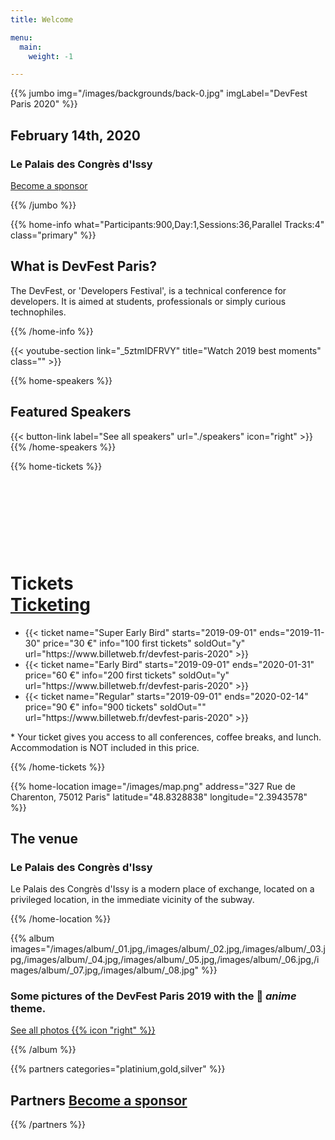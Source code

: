 ```yaml
---
title: Welcome

menu:
  main:
    weight: -1

---
```



{{% jumbo img="/images/backgrounds/back-0.jpg" imgLabel="DevFest Paris 2020" %}}

## February 14th, 2020
### Le Palais des Congrès d'Issy

<a class="btn primary btn-lg" style="margin-top: 1em;" href="https://docs.google.com/presentation/d/e/2PACX-1vRSyPr5tT4B5IuXX-s9XpYAbrQoy9Jf6awzT7y4dg2tH5bdJFfCHA3gwwBG3gYWEjWhKCxNBU8N2fDN/pub?start=false&loop=false&delayms=0" target="_blank">Become a sponsor</a>

<!--
<a class="btn primary btn-lg" href="https://conference-hall.io/public/event/ODBtjOW9rpElZKnhzuXF" target="_blank">
    <svg class="icon icon-cfp"><use xlink:href="#cfp"></use></svg>Submit a presentation
</a>
-->

{{% /jumbo %}}

{{% home-info what="Participants:900,Day:1,Sessions:36,Parallel Tracks:4" class="primary" %}}

## What is DevFest Paris?

The DevFest, or 'Developers Festival', is a technical conference for developers. 
It is aimed at students, professionals or simply curious technophiles.

{{% /home-info %}}

{{< youtube-section link="_5ztmIDFRVY" title="Watch 2019 best moments" class="" >}}

{{% home-speakers %}}
## Featured Speakers

<!--
{{< button-link label="Submit a presentation"
                url="https://conference-hall.io/public/event/ODBtjOW9rpElZKnhzuXF"
                icon="cfp" >}}
-->
                
{{< button-link label="See all speakers"
                url="./speakers"
                icon="right" >}}
{{% /home-speakers %}}

<!--
{{% home-subscribe  class="primary" %}}

## Get notified about the important conference updates

{{% /home-subscribe %}}
-->

<!-- {{< figure src="/images/backgrounds/back-0.jpg" alt="artwork devfest 2020" class="home__artwork" >}} -->

<!-- ... -->

{{% home-tickets %}}
# Tickets <a class="btn primary" href="https://www.billetweb.fr/devfest-paris-2020" target="_blank"><svg class="icon icon-cfp"><use xlink:href="#ticket"></use></svg>Ticketing</a>

<ul>
<li>{{< ticket name="Super Early Bird"
           starts="2019-09-01"
           ends="2019-11-30"
           price="30 €"
           info="100 first tickets"
           soldOut="y"
           url="https://www.billetweb.fr/devfest-paris-2020" >}}</li>
<li>{{< ticket name="Early Bird"
           starts="2019-09-01"
           ends="2020-01-31"
           price="60 €"
           info="200 first tickets"
           soldOut="y"
           url="https://www.billetweb.fr/devfest-paris-2020" >}}</li>
<li>{{< ticket name="Regular"
           starts="2019-09-01"
           ends="2020-02-14"
           price="90 €"
           info="900 tickets"
           soldOut=""
           url="https://www.billetweb.fr/devfest-paris-2020" >}}</li>
</ul>

\* Your ticket gives you access to all conferences, coffee breaks, and lunch. Accommodation is NOT included in this price.

{{% /home-tickets %}}

<!-- ... -->

{{% home-location
    image="/images/map.png"
    address="327 Rue de Charenton, 75012 Paris"
    latitude="48.8328838"
    longitude="2.3943578" %}}

## The venue

### Le Palais des Congrès d'Issy

Le Palais des Congrès d'Issy is a modern place of exchange,
located on a privileged location,
in the immediate vicinity of the subway.

{{% /home-location %}}

<!-- ... -->

{{% album images="/images/album/_01.jpg,/images/album/_02.jpg,/images/album/_03.jpg,/images/album/_04.jpg,/images/album/_05.jpg,/images/album/_06.jpg,/images/album/_07.jpg,/images/album/_08.jpg" %}}

### Some pictures of the **DevFest Paris 2019** with the 👾 _anime_ theme.

<a class="btn primary" target="_blank" rel="noopener" href="https://photos.app.goo.gl/mqeEg2ixhHDZizVJ8">
    See all photos
    {{% icon "right" %}}
</a>

{{% /album  %}}

<!-- ... --> 

{{% partners categories="platinium,gold,silver" %}}

## Partners <a class="btn primary btn-lg" style="margin-top: 1em;" href="https://docs.google.com/presentation/d/e/2PACX-1vRSyPr5tT4B5IuXX-s9XpYAbrQoy9Jf6awzT7y4dg2tH5bdJFfCHA3gwwBG3gYWEjWhKCxNBU8N2fDN/pub?start=false&loop=false&delayms=0" target="_blank">Become a sponsor</a>

{{% /partners %}}
